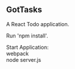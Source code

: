 <h2>GotTasks</h2>
A React Todo application.

Run 'npm install'.

Start Application:</br>
webpack</br>
node server.js
